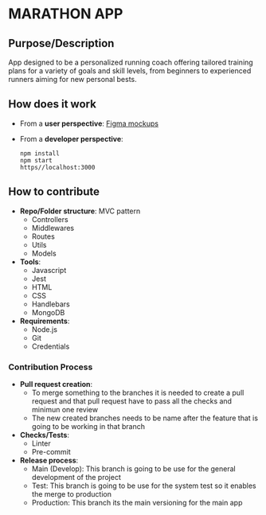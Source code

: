 
# MARATHON APP

## Purpose/Description
App designed to be a personalized running coach offering tailored training plans for a variety of goals and skill levels, from beginners to experienced runners aiming for new personal bests. 

## How does it work
- From a **user perspective**: [Figma mockups](https://www.figma.com/file/rs4EtbKcbPdxSGwxnGQhmw/Buy-Insurance-(Community)-(Community)?type=design&node-id=107-557&mode=design&t=Hae9hdYGQbWAMJig-0)
- From a **developer perspective**:
  
      npm install
      npm start
      https//localhost:3000
    

## How to contribute
- **Repo/Folder structure**: MVC pattern 
    - Controllers
    - Middlewares
    - Routes
    - Utils
    - Models
- **Tools**:
    - Javascript
    - Jest
    - HTML
    - CSS
    - Handlebars
    - MongoDB
- **Requirements**:
    - Node.js
    - Git
    - Credentials

### Contribution Process
- **Pull request creation**:
    - To merge something to the branches it is needed to create a pull request and that pull request have to pass all the checks and minimun one review
    - The new created branches needs to be name after the feature that is going to be working in that branch
- **Checks/Tests**: 
    - Linter
    - Pre-commit
- **Release process**:
    - Main (Develop): This branch is going to be use for the general development of the project
    - Test: This branch is going to be use for the system test so it enables the merge to production
    - Production: This branch its the main versioning for the main app
